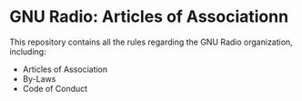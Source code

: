 # GNU Radio: Articles of Associationn

This repository contains all the rules regarding the GNU Radio organization,
including:
- Articles of Association
- By-Laws
- Code of Conduct
